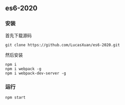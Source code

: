 ## es6-2020

### 安装

首先下载源码

```shell
git clone https://github.com/LucasXuan/es6-2020.git
```

然后安装

```shell
npm i
npm i webpack -g
npm i webpack-dev-server -g
```

### 运行

```shell
npm start
```
